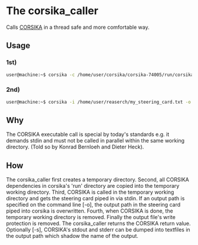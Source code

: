 # The corsika_caller

Calls [CORSIKA](https://www.ikp.kit.edu/corsika/) in a thread safe and more comfortable way.

## Usage
### 1st)
```bash
user@machine:~$ corsika -c /home/user/corsika/corsika-74005/run/corsika74005Linux_QGSII_urqmd
```
### 2nd)
```bash
user@machine:~$ corsika -i /home/user/reaserch/my_steering_card.txt -o /home/user/results/my_run.evtio
```
## Why
The CORSIKA executable call is special by today's standards e.g. it demands stdin and must not be called in parallel within the same working directory. (Told so by Konrad Bernloeh and Dieter Heck).

## How
The corsika_caller first creates a temporary directory. Second, all CORSIKA dependencies in corsika's 'run' directory are copied into the temporary working directory. Third, CORSIKA is called in the temporary working directory and gets the steering card piped in via stdin. If an output path is specified on the command line [-o], the output path in the steering card piped into corsika is overwritten. Fourth, when CORSIKA is done, the temporary working directory is removed. Finally the output file's write protection is removed. The corsika_caller returns the CORSIKA return value. Optionally [-s], CORSIKA's stdout and stderr can be dumped into textfiles in the output path which shadow the name of the output.
